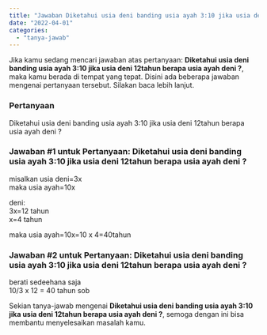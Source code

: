 ```yaml
---
title: "Jawaban Diketahui usia deni banding usia ayah 3:10 jika usia deni 12tahun berapa usia ayah deni ?"
date: "2022-04-01"
categories: 
  - "tanya-jawab"
---
```


Jika kamu sedang mencari jawaban atas pertanyaan: **Diketahui usia deni banding usia ayah 3:10 jika usia deni 12tahun berapa usia ayah deni ?**, maka kamu berada di tempat yang tepat. Disini ada beberapa jawaban mengenai pertanyaan tersebut. Silakan baca lebih lanjut.

### Pertanyaan

Diketahui usia deni banding usia ayah 3:10 jika usia deni 12tahun berapa usia ayah deni ?

### Jawaban #1 untuk Pertanyaan: Diketahui usia deni banding usia ayah 3:10 jika usia deni 12tahun berapa usia ayah deni ?

misalkan usia deni=3x  
maka usia ayah=10x  
  
deni:   
3x=12 tahun  
x=4 tahun  
  
maka usia ayah=10x=10 x 4=40tahun

### Jawaban #2 untuk Pertanyaan: Diketahui usia deni banding usia ayah 3:10 jika usia deni 12tahun berapa usia ayah deni ?

berati sedeehana saja  
10/3 x 12 = 40 tahun sob

Sekian tanya-jawab mengenai **Diketahui usia deni banding usia ayah 3:10 jika usia deni 12tahun berapa usia ayah deni ?**, semoga dengan ini bisa membantu menyelesaikan masalah kamu.
